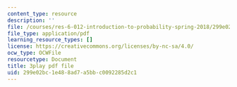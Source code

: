 ```yaml
---
content_type: resource
description: ''
file: /courses/res-6-012-introduction-to-probability-spring-2018/299e02bc1e488ad7a5bbc0092285d2c1_MWcO8ZTOQQQ.pdf
file_type: application/pdf
learning_resource_types: []
license: https://creativecommons.org/licenses/by-nc-sa/4.0/
ocw_type: OCWFile
resourcetype: Document
title: 3play pdf file
uid: 299e02bc-1e48-8ad7-a5bb-c0092285d2c1
---
```

